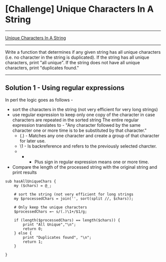 # [Challenge] Unique Characters In A String
***
[Unique Characters In A String](https://discuss.codecademy.com/t/challenge-unique-characters-in-a-string/82151) 
***
Write a function that determines if any given string has all unique characters (i.e. no character in the string is duplicated). If the string has all unique characters, print "all unique". If the string does not have all unique characters, print "duplicates found."
***
## Solution 1 - Using regular expressions

In perl the logic goes as follows -

* sort the characters in the string (not very efficient for very long strings)
* use regular expression to keep only one copy of the character in case characters are repeated in the sorted string The entire regular expression translates to - "Any character followed by the same character one or more time is to be substituted by that character."
	* (.) - Matches any one character and create a group of that character for later use.
	* \1 - Is backreference and refers to the previously selected charcter.
	* + - Plus sign in regular expression means one or more time. 
* Compare the length of the processed string with the original string and print results


```
sub hasAllUniqueChars {
	my ($chars) = @_;

	# sort the string (not very efficient for long strings
	my $processedChars = join('', sort(split //, $chars));

	# Only keep the unique characters
	$processedChars =~ s/(.)\1+/$1/g;

	if (length($processedChars) == length($chars)) {
		print "All Unique","\n";
		return 0;
	} else {
		print "Duplicates found", "\n";
		return 1;
	}

}
```
